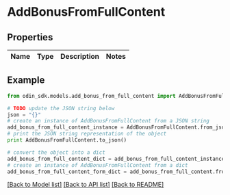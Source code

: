 # AddBonusFromFullContent


## Properties

Name | Type | Description | Notes
------------ | ------------- | ------------- | -------------

## Example

```python
from odin_sdk.models.add_bonus_from_full_content import AddBonusFromFullContent

# TODO update the JSON string below
json = "{}"
# create an instance of AddBonusFromFullContent from a JSON string
add_bonus_from_full_content_instance = AddBonusFromFullContent.from_json(json)
# print the JSON string representation of the object
print AddBonusFromFullContent.to_json()

# convert the object into a dict
add_bonus_from_full_content_dict = add_bonus_from_full_content_instance.to_dict()
# create an instance of AddBonusFromFullContent from a dict
add_bonus_from_full_content_form_dict = add_bonus_from_full_content.from_dict(add_bonus_from_full_content_dict)
```
[[Back to Model list]](../README.md#documentation-for-models) [[Back to API list]](../README.md#documentation-for-api-endpoints) [[Back to README]](../README.md)


